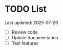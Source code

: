 # TODO List

Last updated: 2025-07-29

- [ ] Review code
- [ ] Update documentation
- [ ] Test features

<!-- Last updated: 2025-08-07 -->